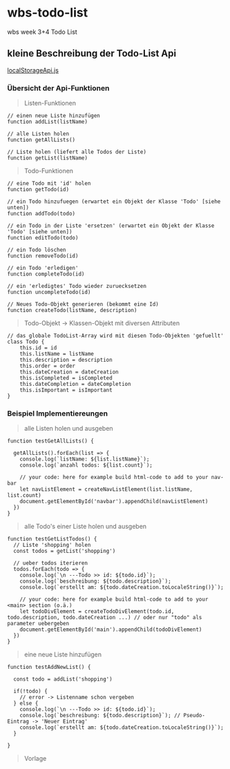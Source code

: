 # wbs-todo-list
wbs week 3+4 Todo List

## kleine Beschreibung der Todo-List Api
[localStorageApi.js](src/localStorageApi.js)

### Übersicht der Api-Funktionen

> Listen-Funktionen
```
// einen neue Liste hinzufügen
function addList(listName)

// alle Listen holen
function getAllLists()

// Liste holen (liefert alle Todos der Liste)
function getList(listName)
```


> Todo-Funktionen
```
// eine Todo mit 'id' holen
function getTodo(id)

// ein Todo hinzufuegen (erwartet ein Objekt der Klasse 'Todo' [siehe unten])
function addTodo(todo)

// ein Todo in der Liste 'ersetzen' (erwartet ein Objekt der Klasse 'Todo' [siehe unten])
function editTodo(todo) 

// ein Todo löschen
function removeTodo(id)

// ein Todo 'erledigen'
function completeTodo(id)

// ein 'erledigtes' Todo wieder zuruecksetzen
function uncompleteTodo(id)

// Neues Todo-Objekt generieren (bekommt eine Id)
function createTodo(listName, description)
```

> Todo-Objekt -> Klassen-Objekt mit diversen Attributen
```
// das globale TodoList-Array wird mit diesen Todo-Objekten 'gefuellt'
class Todo {
    this.id = id
    this.listName = listName
    this.description = description
    this.order = order
    this.dateCreation = dateCreation
    this.isCompleted = isCompleted
    this.dateCompletion = dateCompletion
    this.isImportant = isImportant
}
```

### Beispiel Implementiereungen

> alle Listen holen und ausgeben
```
function testGetAllLists() {

  getAllLists().forEach(list => {
    console.log(`listName: ${list.listName}`);
    console.log(`anzahl todos: ${list.count}`);

    // your code: here for example build html-code to add to your nav-bar
    let navListElement = createNavListElement(list.listName, list.count)
    document.getElementById('navbar').appendChild(navListElement)
  })
}
```

> alle Todo's einer Liste holen und ausgeben
```
function testGetListTodos() {
  // Liste 'shopping' holen
  const todos = getList('shopping')
  
  // ueber todos iterieren   
  todos.forEach(todo => {
    console.log(`\n ---Todo >> id: ${todo.id}`);
    console.log(`beschreibung: ${todo.description}`);
    console.log(`erstellt am: ${todo.dateCreation.toLocaleString()}`);

    // your code: here for example build html-code to add to your <main> section (o.ä.)
    let todoDivElement = createTodoDivElement(todo.id, todo.description, todo.dateCreation ...) // oder nur "todo" als parameter uebergeben
    document.getElementById('main').appendChild(todoDivElement)
  })
}
```

> eine neue Liste hinzufügen
```
function testAddNewList() {
  
  const todo = addList('shopping')

  if(!todo) {
    // error -> Listenname schon vergeben
  } else {
    console.log(`\n ---Todo >> id: ${todo.id}`);
    console.log(`beschreibung: ${todo.description}`); // Pseudo-Eintrag -> 'Neuer Eintrag'
    console.log(`erstellt am: ${todo.dateCreation.toLocaleString()}`);
  }

}
```


> Vorlage
```
```